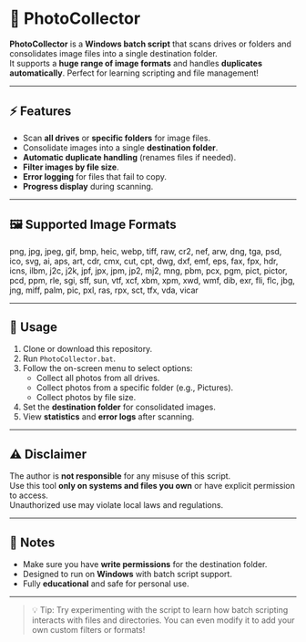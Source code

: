 # 📸 PhotoCollector

**PhotoCollector** is a **Windows batch script** that scans drives or folders and consolidates image files into a single destination folder.  
It supports a **huge range of image formats** and handles **duplicates automatically**. Perfect for learning scripting and file management!  

---

## ⚡ Features
- Scan **all drives** or **specific folders** for image files.  
- Consolidate images into a single **destination folder**.  
- **Automatic duplicate handling** (renames files if needed).  
- **Filter images by file size**.  
- **Error logging** for files that fail to copy.  
- **Progress display** during scanning.  

---

## 🖼️ Supported Image Formats
png, jpg, jpeg, gif, bmp, heic, webp, tiff, raw, cr2, nef, arw, dng, tga, psd, ico, svg, ai, aps, art, cdr, cmx, cut, cpt, dwg, dxf, emf, eps, fax, fpx, hdr, icns, ilbm, j2c, j2k, jpf, jpx, jpm, jp2, mj2, mng, pbm, pcx, pgm, pict, pictor, pcd, ppm, rle, sgi, sff, sun, vtf, xcf, xbm, xpm, xwd, wmf, dib, exr, fli, flc, jbg, jng, miff, palm, pic, pxl, ras, rpx, sct, tfx, vda, vicar 

---

## 🚀 Usage
1. Clone or download this repository.  
2. Run `PhotoCollector.bat`.  
3. Follow the on-screen menu to select options:  
   - Collect all photos from all drives.  
   - Collect photos from a specific folder (e.g., Pictures).  
   - Collect photos by file size.  
4. Set the **destination folder** for consolidated images.  
5. View **statistics** and **error logs** after scanning.  

---

## ⚠️ Disclaimer
The author is **not responsible** for any misuse of this script.  
Use this tool **only on systems and files you own** or have explicit permission to access.  
Unauthorized use may violate local laws and regulations.  

---

## 📝 Notes
- Make sure you have **write permissions** for the destination folder.  
- Designed to run on **Windows** with batch script support.  
- Fully **educational** and safe for personal use.  

---

> 💡 Tip: Try experimenting with the script to learn how batch scripting interacts with files and directories. You can even modify it to add your own custom filters or formats!
